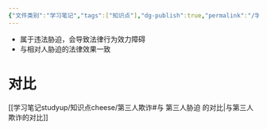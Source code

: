 ```yaml
---
{"文件类别":"学习笔记","tags":["知识点"],"dg-publish":true,"permalink":"/学习笔记studyup/知识点cheese/第三人胁迫/","dgPassFrontmatter":true,"noteIcon":"","created":"2024-07-17T11:40:45.894+08:00","updated":"2024-09-15T18:46:32.188+08:00"}
---
```


- 属于违法胁迫，会导致法律行为效力障碍
- 与相对人胁迫的法律效果一致
# 对比
[[学习笔记studyup/知识点cheese/第三人欺诈#与 第三人胁迫 的对比\|与第三人欺诈的对比]]
